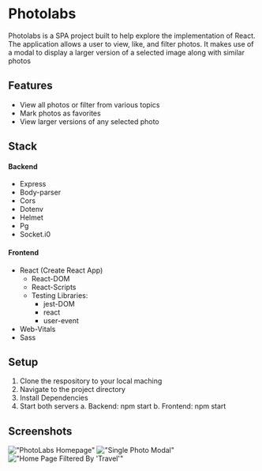 # Photolabs
Photolabs is a SPA project built to help explore the implementation of React. The application allows a user to view, like, and filter photos. It makes use of a modal to display a larger version of a selected image along with similar photos 

## Features

- View all photos or filter from various topics
- Mark photos as favorites
- View larger versions of any selected photo

## Stack
#### Backend
- Express
- Body-parser
- Cors
- Dotenv
- Helmet
- Pg
- Socket.i0

#### Frontend
- React (Create React App) 
  - React-DOM
  - React-Scripts
  - Testing Libraries:
    - jest-DOM
    - react
    - user-event
- Web-Vitals
- Sass

## Setup
1. Clone the respository to your local maching
2. Navigate to the project directory 
3. Install Dependencies
4. Start both servers
  a. Backend: npm start
  b. Frontend: npm start 

## Screenshots
!["PhotoLabs Homepage"](https://github.com/RJBaun/photolabs/blob/main/docs/Screenshot%202024-03-25%20at%204.10.06%E2%80%AFPM.png?raw=true)
!["Single Photo Modal"](https://github.com/RJBaun/photolabs/blob/main/docs/Screenshot%202024-03-25%20at%204.13.08%E2%80%AFPM.png?raw=true)
!["Home Page Filtered By 'Travel'"](https://github.com/RJBaun/photolabs/blob/main/docs/Screenshot%202024-03-25%20at%204.13.44%E2%80%AFPM.png?raw=true)
